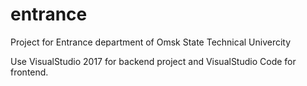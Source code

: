# entrance
Project for Entrance department of Omsk State Technical Univercity

Use VisualStudio 2017 for backend project and VisualStudio Code for frontend.
